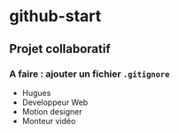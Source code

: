 # github-start

## Projet collaboratif

### A faire : ajouter un fichier `.gitignore`

- Hugues
- Developpeur Web
- Motion designer
- Monteur vidéo
